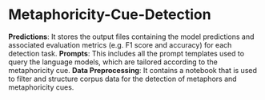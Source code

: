 # Metaphoricity-Cue-Detection
**Predictions**: It stores the output files containing the model predictions and associated evaluation metrics (e.g. F1 score and accuracy) for each detection task.
**Prompts**: This includes all the prompt templates used to query the language models, which are tailored according to the metaphoricity cue.
**Data Preprocessing**: It contains a notebook that is used to filter and structure corpus data for the detection of metaphors and metaphoricity cues.
